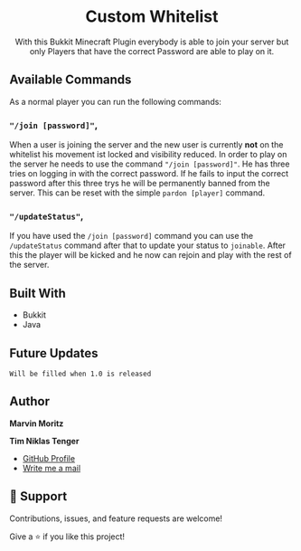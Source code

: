 <h1 align="center">Custom Whitelist<project-name></h1>

<p align="center"><project-description>With this Bukkit Minecraft Plugin everybody is able to join your server but only Players that have the correct Password are able to play on it.</p>

## Available Commands

As a normal player you can run the following commands:

### `"/join [password]"`,

When a user is joining the server and the new user is currently <b>not</b> on the whitelist his movement ist locked and visibility reduced. In order to play on the server he needs to use the command `"/join [password]"`. He has three tries on logging in with the correct password. If he fails to input the correct password after this three trys he will be permanently banned from the server. This can be reset with the simple `pardon [player]` command.

### `"/updateStatus"`,

If you have used the `/join [password]` command you can use the `/updateStatus` command after that to update your status to `joinable`. After this the player will be kicked and he now can rejoin and play with the rest of the server. 

## Built With

- Bukkit
- Java

## Future Updates

`Will be filled when 1.0 is released`

## Author

**Marvin Moritz**
  
**Tim Niklas Tenger**

- [GitHub Profile](https://github.com/Shotix "GitHub Profile")
- [Write me a mail](mailto:tregnet04@gmail.com?subject=CustomWhitelistPlugin "Write me a mail")

## 🤝 Support

Contributions, issues, and feature requests are welcome!

Give a ⭐️ if you like this project!
